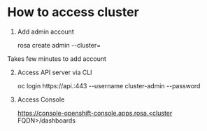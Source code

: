 
# How to access cluster

1) Add admin account
   
    rosa create admin --cluster=<clustername>

Takes few minutes to add account

2) Access API server via CLI

    oc login https://api.<cluster FQDN>:443 --username cluster-admin --password <password>

3) Access Console
   
    https://console-openshift-console.apps.rosa.<cluster FQDN>/dashboards


